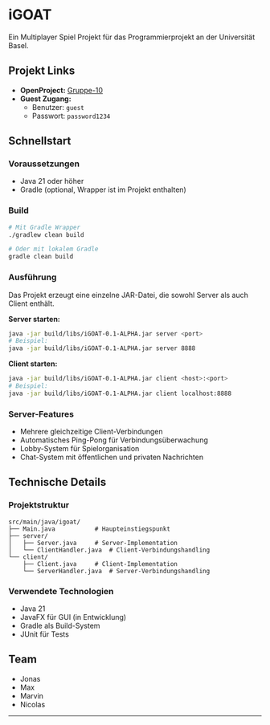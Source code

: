 # iGOAT

Ein Multiplayer Spiel Projekt für das Programmierprojekt an der Universität Basel.

## Projekt Links

- **OpenProject:** [Gruppe-10](https://openproject.mendes.dev/projects/gruppe-10/)
- **Guest Zugang:**
  - Benutzer: `guest`
  - Passwort: `password1234`

## Schnellstart

### Voraussetzungen

- Java 21 oder höher
- Gradle (optional, Wrapper ist im Projekt enthalten)

### Build

```bash
# Mit Gradle Wrapper
./gradlew clean build

# Oder mit lokalem Gradle
gradle clean build
```

### Ausführung

Das Projekt erzeugt eine einzelne JAR-Datei, die sowohl Server als auch Client enthält.

**Server starten:**
```bash
java -jar build/libs/iGOAT-0.1-ALPHA.jar server <port>
# Beispiel:
java -jar build/libs/iGOAT-0.1-ALPHA.jar server 8888
```

**Client starten:**
```bash
java -jar build/libs/iGOAT-0.1-ALPHA.jar client <host>:<port>
# Beispiel:
java -jar build/libs/iGOAT-0.1-ALPHA.jar client localhost:8888
```

### Server-Features
- Mehrere gleichzeitige Client-Verbindungen
- Automatisches Ping-Pong für Verbindungsüberwachung
- Lobby-System für Spielorganisation
- Chat-System mit öffentlichen und privaten Nachrichten

## Technische Details

### Projektstruktur
```
src/main/java/igoat/
├── Main.java           # Haupteinstiegspunkt
├── server/            
│   ├── Server.java     # Server-Implementation
│   └── ClientHandler.java  # Client-Verbindungshandling
└── client/
    ├── Client.java     # Client-Implementation
    └── ServerHandler.java  # Server-Verbindungshandling
```

### Verwendete Technologien
- Java 21
- JavaFX für GUI (in Entwicklung)
- Gradle als Build-System
- JUnit für Tests

## Team
- Jonas
- Max
- Marvin
- Nicolas

---
